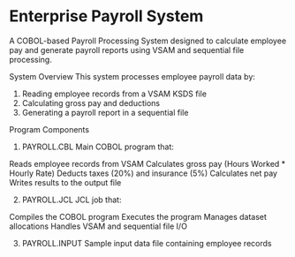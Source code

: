 # Enterprise Payroll System
A COBOL-based Payroll Processing System designed to calculate employee pay and generate payroll reports using VSAM and sequential file processing.

System Overview
This system processes employee payroll data by: 
1. Reading employee records from a VSAM KSDS file
2. Calculating gross pay and deductions
3. Generating a payroll report in a sequential file

Program Components
1. PAYROLL.CBL
Main COBOL program that:

Reads employee records from VSAM
Calculates gross pay (Hours Worked * Hourly Rate)
Deducts taxes (20%) and insurance (5%)
Calculates net pay
Writes results to the output file

2. PAYROLL.JCL
JCL job that:

Compiles the COBOL program
Executes the program
Manages dataset allocations
Handles VSAM and sequential file I/O

3. PAYROLL.INPUT
Sample input data file containing employee records
